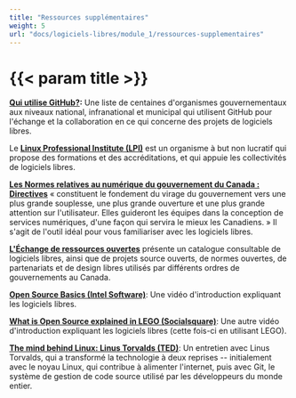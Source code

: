 ```yaml
---
title: "Ressources supplémentaires"
weight: 5
url: "docs/logiciels-libres/module_1/ressources-supplementaires"
---
```


# {{< param title >}}

**[Qui utilise GitHub?](https://government.github.com/community/):** Une liste de centaines d'organismes gouvernementaux aux niveaux national, infranational et municipal qui utilisent GitHub pour l'échange et la collaboration en ce qui concerne des projets de logiciels libres.

Le [**Linux Professional Institute (LPI)**](https://www.lpi.org/) est un organisme à but non lucratif qui propose des formations et des accréditations, et qui appuie les collectivités de logiciels libres.

[**Les Normes relatives au numérique du gouvernement du Canada : Directives**](https://www.canada.ca/fr/gouvernement/systeme/gouvernement-numerique/normes-numeriques-gouvernement-canada.html) « constituent le fondement du virage du gouvernement vers une plus grande souplesse, une plus grande ouverture et une plus grande attention sur l'utilisateur. Elles guideront les équipes dans la conception de services numériques, d'une façon qui servira le mieux les Canadiens. » Il s'agit de l'outil idéal pour vous familiariser avec les logiciels libres.

[**L'Échange de ressources ouvertes**](https://code.open.canada.ca/en/index.html) présente un catalogue consultable de logiciels libres, ainsi que de projets source ouverts, de normes ouvertes, de partenariats et de design libres utilisés par différents ordres de gouvernements au Canada.

[**Open Source Basics (Intel Software)**](https://www.youtube.com/watch?v=Tyd0FO0tko8): Une vidéo d'introduction expliquant les logiciels libres.

[**What is Open Source explained in LEGO (Socialsquare)**](https://www.youtube.com/watch?v=a8fHgx9mE5U): Une autre vidéo d'introduction expliquant les logiciels libres (cette fois-ci en utilisant LEGO).

[**The mind behind Linux: Linus Torvalds (TED)**](https://www.youtube.com/watch?v=o8NPllzkFhE): Un entretien avec Linus Torvalds, qui a transformé la technologie à deux reprises -- initialement avec le noyau Linux, qui contribue à alimenter l'internet, puis avec Git, le système de gestion de code source utilisé par les développeurs du monde entier.
